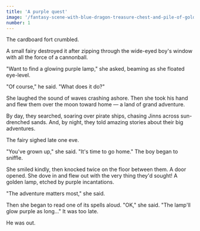 ```yaml
---
title: 'A purple quest'
image: '/fantasy-scene-with-blue-dragon-treasure-chest-and-pile-of-golden-coins-d-illustration-707801968.jpg'
number: 1
---
```


The cardboard fort crumbled.

A small fairy destroyed it after zipping through the wide-eyed boy's window with all the force of a cannonball. 

"Want to find a glowing purple lamp," she asked, beaming as she floated eye-level.

"Of course," he said. "What does it do?"

She laughed the sound of waves crashing ashore. Then she took his hand and flew them over the moon toward home — a land of grand adventure. 

By day, they searched, soaring over pirate ships, chasing Jinns across sun-drenched sands. And, by night, they told amazing stories about their big adventures. 

The fairy sighed late one eve. 

"You've grown up," she said. "It's time to go home." The boy began to sniffle.

She smiled kindly, then knocked twice on the floor between them. A door opened. She dove in and flew out with the very thing they'd sought! A golden lamp, etched by purple incantations. 

"The adventure matters most," she said. 

Then she began to read one of its spells aloud. "OK," she said. "The lamp'll glow purple as long..." It was too late. 

He was out.